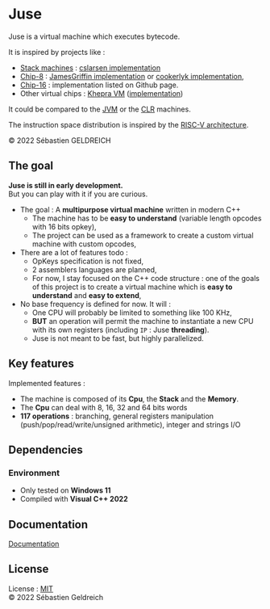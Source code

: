 # Juse

Juse is a virtual machine which executes bytecode.

It is inspired by projects like :

- [Stack machines](https://en.wikipedia.org/wiki/Stack_machine) : [cslarsen implementation](https://github.com/cslarsen/stack-machine)
- [Chip-8](https://fr.wikipedia.org/wiki/CHIP-8) : [JamesGriffin implementation](https://github.com/JamesGriffin/CHIP-8-Emulator) or [cookerlyk implementation](https://github.com/cookerlyk/Chip8),
- [Chip-16](https://github.com/chip16/chip16) : implementation listed on Github page.
- Other virtual chips : [Khepra VM](https://github.com/tykel/khepra-vm) ([implementation](https://github.com/tykel/qpra))

It could be compared to the [JVM](https://en.wikipedia.org/wiki/Java_virtual_machine) or the [CLR](https://en.wikipedia.org/wiki/Common_Language_Runtime) machines.

The instruction space distribution is inspired by the [RISC-V architecture](https://escholarship.org/content/qt7zj0b3m7/qt7zj0b3m7.pdf).

&copy; 2022 Sébastien GELDREICH

## The goal

**Juse is still in early development.**  
But you can play with it if you are curious.

- The goal : A **multipurpose virtual machine** written in modern C++
    - The machine has to be **easy to understand** (variable length opcodes with 16 bits opkey),
    - The project can be used as a framework to create a custom virtual machine with custom opcodes,
- There are a lot of features todo :
    - OpKeys specification is not fixed,
    - 2 assemblers languages are planned,
    - For now, I stay focused on the C++ code structure : one of the goals of this project is to create a virtual machine which is **easy to understand** and **easy to extend**,
- No base frequency is defined for now. It will :
    - One CPU will probably be limited to something like 100 KHz,
    - **BUT** an operation will permit the machine to instantiate a new CPU with its own registers (including `IP` : Juse **threading**).
    - Juse is not meant to be fast, but highly parallelized.

## Key features

Implemented features :
- The machine is composed of its **Cpu**, the **Stack** and the **Memory**.
- The **Cpu** can deal with 8, 16, 32 and 64 bits words
- **117 operations** : branching, general registers manipulation (push/pop/read/write/unsigned arithmetic), integer and strings I/O 

## Dependencies

### Environment

* Only tested on **Windows 11**
* Compiled with **Visual C++ 2022**

## Documentation

[Documentation](https://asgard.trehinos.eu:9080/Trehinos/juse/-/wikis/home)

## License

License : [MIT](LICENSE)  
&copy; 2022 Sébastien Geldreich
